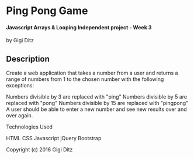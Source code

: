 # Ping Pong Game

#### Javascript Arrays & Looping Independent project - Week 3

by Gigi Ditz

## Description

Create a web application that takes a number from a user and returns a range of numbers from 1 to the chosen number with the following exceptions:

Numbers divisible by 3 are replaced with "ping"
Numbers divisible by 5 are replaced with "pong"
Numbers divisible by 15 are replaced with "pingpong"
A user should be able to enter a new number and see new results over and over again.


Technologies Used

HTML
CSS
Javascript
jQuery
Bootstrap




Copyright (c) 2016 Gigi Ditz
